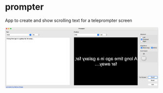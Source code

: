 # prompter
App to create and show scrolling text for a teleprompter screen

![alt Screenshot](https://github.com/markusk/prompter/blob/main/Screenshot.png?raw=true)
